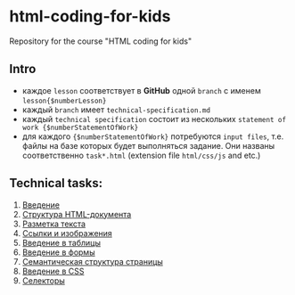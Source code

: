 # html-coding-for-kids
Repository for the course "HTML coding for kids"

## Intro
- каждое `lesson` соответствует в **GitHub** одной `branch` с именем `lesson{$numberLesson}`
- каждый `branch` имеет `technical-specification.md`
- каждый `technical specification` состоит из нескольких `statement of work {$numberStatementOfWork}`
- для каждого `{$numberStatementOfWork}` потребуются `input files`, т.е. файлы на базе которых будет выполняться задание. Они названы соответственно `task*.html` (extension file `html/css/js` and etc.)


## Technical tasks:
1. [Введение](https://github.com/rakavets/html-coding/blob/chapter1/chapter1/technical-task.md)
2. [Структура HTML-документа](https://github.com/rakavets/html-coding/blob/chapter2/chapter2/technical-task.md)
3. [Разметка текста](https://github.com/rakavets/html-coding/blob/chapter3/chapter3/technical-task.md)
4. [Cсылки и изображения](https://github.com/rakavets/html-coding/blob/chapter4/chapter4/technical-task.md)
5. [Введение в таблицы](https://github.com/rakavets/html-coding/blob/chapter5/chapter5/technical-task.md)
6. [Введение в формы](https://github.com/rakavets/html-coding/blob/lesson5/lesson5/technical-specification.md)
7. [Семантическая структура страницы](https://github.com/rakovets/html-coding/blob/lesson6/lesson6/technical-specification.md)
8. [Введение в CSS](https://github.com/rakovets/html-coding/blob/lesson7/lesson7/technical-specification.md)
9. [Селекторы](https://github.com/rakovets/html-coding/blob/lesson8/lesson8/technical-specification.md)
